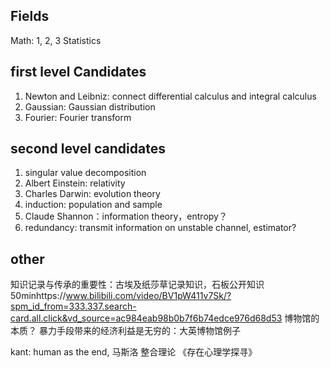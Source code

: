 ## Fields
Math: 1, 2, 3
Statistics


## first level Candidates
1. Newton and Leibniz: connect differential calculus and integral calculus
2. Gaussian: Gaussian distribution
3. Fourier: Fourier transform

## second level candidates
1. singular value decomposition
2. Albert Einstein: relativity
3. Charles Darwin: evolution theory
4. induction: population and sample
5. Claude Shannon：information theory，entropy？
6. redundancy: transmit information on unstable channel, estimator?

## other
知识记录与传承的重要性：古埃及纸莎草记录知识，石板公开知识 50minhttps://www.bilibili.com/video/BV1pW411v7Sk/?spm_id_from=333.337.search-card.all.click&vd_source=ac984eab98b0b7f6b74edce976d68d53
博物馆的本质？
暴力手段带来的经济利益是无穷的：大英博物馆例子

kant: human as the end, 马斯洛 整合理论 《存在心理学探寻》